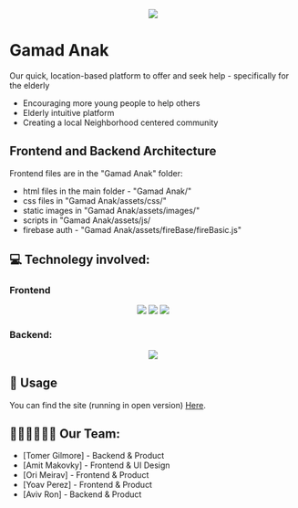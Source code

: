  <p align="center">
   <img src='https://callus-50777.web.app/assets/images/logo5.png' type='image'>
 </p>
 
 # Gamad Anak
 Our quick, location-based platform to offer and seek help - specifically for the elderly <br>
 - Encouraging more young people to help others
 - Elderly intuitive platform
 - Creating a local Neighborhood centered community
 
 ## Frontend and Backend Architecture
 Frontend files are in the "Gamad Anak" folder:
 - html files in the main folder - "Gamad Anak/"
 - css files in "Gamad Anak/assets/css/"
 - static images in "Gamad Anak/assets/images/"
 - scripts in "Gamad Anak/assets/js/
 - firebase auth - "Gamad Anak/assets/fireBase/fireBasic.js"
 
 ## 💻 Technolegy involved:
 ### Frontend
 <p align="center">
   <img src="https://img.shields.io/badge/HTML5-E34F26?style=for-the-badge&logo=html5&logoColor=white" />
   <img src="https://img.shields.io/badge/CSS3-1572B6?style=for-the-badge&logo=css3&logoColor=white" />
   <img src="https://img.shields.io/badge/JavaScript-323330?style=for-the-badge&logo=javascript&logoColor=F7DF1E" />
 </p>

 ### Backend:
 <p align="center">
   <img src="https://img.shields.io/badge/firebase-ffca28?style=for-the-badge&logo=firebase&logoColor=black" />
 </p>

 ## 🔗 Usage
 You can find the site (running in open version) [Here](https://callus-50777.web.app).</br>

 ## 🦸🏻‍♀️🦸🏻‍♂️ Our Team:
 - [Tomer Gilmore] - Backend & Product
 - [Amit Makovky] - Frontend & UI Design
 - [Ori Meirav] - Frontend & Product
 - [Yoav Perez] - Frontend & Product
 - [Aviv Ron] - Backend & Product
